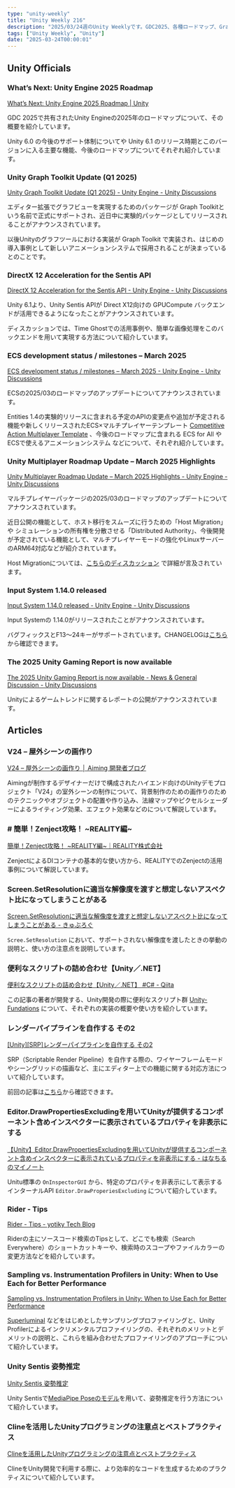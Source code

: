 ```yaml
---
type: "unity-weekly"
title: "Unity Weekly 216"
description: "2025/03/24週のUnity Weeklyです。GDC2025、各種ロードマップ、Graph Toolkit などについて取り上げています。"
tags: ["Unity Weekly", "Unity"]
date: "2025-03-24T00:00:01"
---
```


## Unity Officials

### What’s Next: Unity Engine 2025 Roadmap

[What’s Next: Unity Engine 2025 Roadmap | Unity](https://unity.com/blog/unity-engine-2025-roadmap)

GDC 2025で共有されたUnity Engineの2025年のロードマップについて、その概要を紹介しています。

Unity 6.0 の今後のサポート体制についてや Unity 6.1 のリリース時期とこのバージョンに入る主要な機能、今後のロードマップについてそれぞれ紹介しています。

### Unity Graph Toolkit Update (Q1 2025)

[Unity Graph Toolkit Update (Q1 2025) - Unity Engine - Unity Discussions](https://discussions.unity.com/t/unity-graph-toolkit-update-q1-2025/1614727)

エディター拡張でグラフビューを実現するためのパッケージが Graph Toolkitという名前で正式にサポートされ、近日中に実験的パッケージとしてリリースされることがアナウンスされています。

以後Unityのグラフツールにおける実装が Graph Toolkit で実装され、はじめの導入事例として新しいアニメーションシステムで採用されることが決まっているとのことです。

### DirectX 12 Acceleration for the Sentis API

[DirectX 12 Acceleration for the Sentis API - Unity Engine - Unity Discussions](https://discussions.unity.com/t/directx-12-acceleration-for-the-sentis-api/1618901)

Unity 6.1より、Unity Sentis APIが Direct X12向けの GPUCompute バックエンドが活用できるようになったことがアナウンスされています。

ディスカッションでは、Time Ghostでの活用事例や、簡単な画像処理をこのバックエンドを用いて実現する方法について紹介しています。

### ECS development status / milestones – March 2025

[ECS development status / milestones – March 2025 - Unity Engine - Unity Discussions](https://discussions.unity.com/t/ecs-development-status-milestones-march-2025/1615810)

ECSの2025/03のロードマップのアップデートについてアナウンスされています。

Entities 1.4の実験的リリースに含まれる予定のAPIの変更点や追加が予定される機能や新しくリリースされたECS×マルチプレイヤーテンプレート [Competitive Action Multiplayer Template](https://discussions.unity.com/t/competitive-action-multiplayer-template-now-released-netcode-for-entities/1573137) 、今後のロードマップに含まれる ECS for All やECSで使えるアニメーションシステム などについて、それぞれ紹介しています。

### Unity Multiplayer Roadmap Update – March 2025 Highlights

[Unity Multiplayer Roadmap Update – March 2025 Highlights - Unity Engine - Unity Discussions](https://discussions.unity.com/t/unity-multiplayer-roadmap-update-march-2025-highlights/1618064)

マルチプレイヤーパッケージの2025/03のロードマップのアップデートについてアナウンスされています。

近日公開の機能として、ホスト移行をスムーズに行うための「Host Migration」や シミュレーションの所有権を分散させる「Distributed Authority」、今後開発が予定されている機能として、マルチプレイヤーモードの強化やLinuxサーバーのARM64対応などが紹介されています。

Host Migrationについては、[こちらのディスカッション](https://discussions.unity.com/t/experimental-host-migration-in-netcode-for-entities/1615746) で詳細が言及されています。

### Input System 1.14.0 released

[Input System 1.14.0 released - Unity Engine - Unity Discussions](https://discussions.unity.com/t/input-system-1-14-0-released/1619063)

Input Systemの 1.14.0がリリースされたことがアナウンスされています。

バグフィックスとF13〜24キーがサポートされています。CHANGELOGは[こちら](https://github.com/Unity-Technologies/InputSystem/blob/develop/Packages/com.unity.inputsystem/CHANGELOG.md#1140---2025-03-20)から確認できます。

### The 2025 Unity Gaming Report is now available

[The 2025 Unity Gaming Report is now available - News & General Discussion - Unity Discussions](https://discussions.unity.com/t/the-2025-unity-gaming-report-is-now-available/1617031)

Unityによるゲームトレンドに関するレポートの公開がアナウンスされています。

## Articles

### V24 – 屋外シーンの画作り

[V24 – 屋外シーンの画作り │ Aiming 開発者ブログ](https://developer.aiming-inc.com/design/post-12143/)

Aimingが制作するデザイナーだけで構成されたハイエンド向けのUnityデモプロジェクト「V24」の室外シーンの制作について、背景制作のための画作りのためのテクニックやオブジェクトの配置や作り込み、法線マップやピクセルシェーダーによるライティング効果、エフェクト効果などのについて解説しています。

### # 簡単！Zenject攻略！ ~REALITY編~

[簡単！Zenject攻略！ ~REALITY編~｜REALITY株式会社](https://note.com/reality_eng/n/nab218f2bda0e)

ZenjectによるDIコンテナの基本的な使い方から、REALITYでのZenjectの活用事例について解説しています。

### Screen.SetResolutionに適当な解像度を渡すと想定しないアスペクト比になってしまうことがある

[Screen.SetResolutionに適当な解像度を渡すと想定しないアスペクト比になってしまうことがある - きゅぶろぐ](https://blog.kyubuns.dev/entry/2025/03/17/142856)

`Scree.SetResolution` において、サポートされない解像度を渡したときの挙動の説明と、使い方の注意点を説明しています。

### 便利なスクリプトの詰め合わせ【Unity／.NET】

[便利なスクリプトの詰め合わせ【Unity／.NET】 #C# - Qiita](https://qiita.com/sator_imaging/items/235c8447f4171ba5a522)

この記事の著者が開発する、Unity開発の際に便利なスクリプト群 [Unity-Fundations](https://github.com/sator-imaging/Unity-Fundamentals) について、それぞれの実装の概要や使い方を紹介しています。

### レンダーパイプラインを自作する その2

[[Unity][SRP]レンダーパイプラインを自作する その2](https://zenn.dev/nithink/articles/81901d0f9d4b9e)

SRP（Scriptable Render Pipeline）を自作する際の、ワイヤーフレームモードやシーングリッドの描画など、主にエディター上での機能に関する対応方法について紹介しています。

前回の記事は[こちら](https://zenn.dev/nithink/articles/3810a563f2e2d6)から確認できます。

### Editor.DrawPropertiesExcludingを用いてUnityが提供するコンポーネント含めインスペクターに表示されているプロパティを非表示にする

[【Unity】Editor.DrawPropertiesExcludingを用いてUnityが提供するコンポーネント含めインスペクターに表示されているプロパティを非表示にする - はなちるのマイノート](https://www.hanachiru-blog.com/entry/2025/02/24/120000)

Unitu標準の `OnInspectorGUI` から、特定のプロパティを非表示にして表示するインターナルAPI `Editor.DrawProperiesExcluding` について紹介しています。

### Rider - Tips

[Rider - Tips - yotiky Tech Blog](https://yotiky.hatenablog.com/entry/rider_tips)

Riderの主にソースコード検索のTipsとして、どこでも検索（Search Everywhere）のショートカットキーや、検索時のスコープやファイルカラーの変更方法などを紹介しています。

### Sampling vs. Instrumentation Profilers in Unity: When to Use Each for Better Performance

[Sampling vs. Instrumentation Profilers in Unity: When to Use Each for Better Performance](https://gamedev.center/sampling-vs-instrumentation-profilers-in-unity-when-to-use-each-for-better-performance/)

[Superluminal](https://discussions.unity.com/t/profiling-in-unity-using-superluminal/1614358) などをはじめとしたサンプリングプロファイリングと、Unity Profilerによるインクリメンタルプロファイリングの、それぞれのメリットとデメリットの説明と、これらを組み合わせたプロファイリングのアプローチについて紹介しています。

### Unity Sentis 姿勢推定

[Unity Sentis 姿勢推定](https://zenn.dev/headwaters/articles/53c3477a9df662)

Unity Sentisで[MediaPipe Poseのモデル](https://github.com/microsoft/onnxruntime-inference-examples)を用いて、姿勢推定を行う方法について紹介しています。

### Clineを活用したUnityプログラミングの注意点とベストプラクティス

[Clineを活用したUnityプログラミングの注意点とベストプラクティス](https://zenn.dev/iwakenlab_book/articles/cline-unity-best-practices)

ClineをUnity開発で利用する際に、より効率的なコードを生成するためのプラクティスについて紹介しています。
